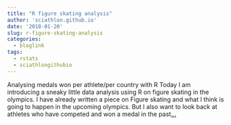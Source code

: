 ```yaml
---
title: "R figure skating analysis"
author: 'sciathlon.github.io'
date: '2018-01-20'
slug: r-figure-skating-analysis
categories:
  - bloglink
tags:
  - rstats
  - sciathlongithubio
---
```


Analysing medals won per athlete/per country with R Today I am introducing a sneaky little data analysis using R on figure skating in the olympics. I have already written a piece on Figure skating and what I think is going to happen in the upcoming olympics. But I also want to look back at athletes who have competed and won a medal in the past[... <i class="fas fa-external-link-alt"></i>](https://Sciathlon.github.io/post/analysis_medal_per_athlete/)

